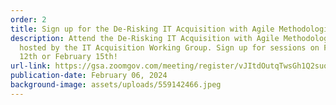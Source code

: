 ```yaml
---
order: 2
title: Sign up for the De-Risking IT Acquisition with Agile Methodologies Event!
description: Attend the De-Risking IT Acquisition with Agile Methodologies Event
  hosted by the IT Acquisition Working Group. Sign up for sessions on February
  12th or February 15th!
url-link: https://gsa.zoomgov.com/meeting/register/vJItdOutqTwsGh1Q2suoEHC542kJqX02Kpg#/registration
publication-date: February 06, 2024
background-image: assets/uploads/559142466.jpeg
---
```

